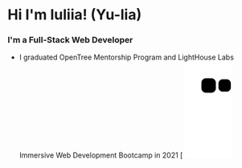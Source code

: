 

# Hi I'm Iuliia! (Yu-lia)

### I'm a Full-Stack Web Developer

- I graduated OpenTree Mentorship Program and LightHouse Labs Immersive Web Development Bootcamp in 2021
[
![snake gif](https://github.com/juliasut/juliasut/blob/output/github-contribution-grid-snake.svg)

